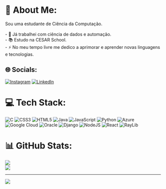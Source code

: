 # 💫 About Me:
Sou uma estudante de Ciência da Computação.<br><br>- 🔭 Já trabalhei com ciência de dados e automação.<br>- 📚 Estudo na CESAR School.<br>- ⚡ No meu tempo livre me dedico a aprimorar e aprender novas linguagens e tecnologias.


## 🌐 Socials:
[![Instagram](https://img.shields.io/badge/Instagram-%23E4405F.svg?logo=Instagram&logoColor=white)](https://instagram.com/amandamontarroios) [![LinkedIn](https://img.shields.io/badge/LinkedIn-%230077B5.svg?logo=linkedin&logoColor=white)](https://linkedin.com/in/amanda-montarroios) 

# 💻 Tech Stack:
![C](https://img.shields.io/badge/c-%2300599C.svg?style=for-the-badge&logo=c&logoColor=white) ![CSS3](https://img.shields.io/badge/css3-%231572B6.svg?style=for-the-badge&logo=css3&logoColor=white) ![HTML5](https://img.shields.io/badge/html5-%23E34F26.svg?style=for-the-badge&logo=html5&logoColor=white) ![Java](https://img.shields.io/badge/java-%23ED8B00.svg?style=for-the-badge&logo=openjdk&logoColor=white) ![JavaScript](https://img.shields.io/badge/javascript-%23323330.svg?style=for-the-badge&logo=javascript&logoColor=%23F7DF1E) ![Python](https://img.shields.io/badge/python-3670A0?style=for-the-badge&logo=python&logoColor=ffdd54) ![Azure](https://img.shields.io/badge/azure-%230072C6.svg?style=for-the-badge&logo=microsoftazure&logoColor=white) ![Google Cloud](https://img.shields.io/badge/GoogleCloud-%234285F4.svg?style=for-the-badge&logo=google-cloud&logoColor=white) ![Oracle](https://img.shields.io/badge/Oracle-F80000?style=for-the-badge&logo=oracle&logoColor=white) ![Django](https://img.shields.io/badge/django-%23092E20.svg?style=for-the-badge&logo=django&logoColor=white) ![NodeJS](https://img.shields.io/badge/node.js-6DA55F?style=for-the-badge&logo=node.js&logoColor=white) ![React](https://img.shields.io/badge/react-%2320232a.svg?style=for-the-badge&logo=react&logoColor=%2361DAFB) ![RayLib](https://img.shields.io/badge/RAYLIB-FFFFFF?style=for-the-badge&logo=raylib&logoColor=black)
# 📊 GitHub Stats:
![](https://github-readme-stats.vercel.app/api?username=amanda-montarroios&theme=dark&hide_border=false&include_all_commits=false&count_private=false)<br/>
![](https://nirzak-streak-stats.vercel.app/?user=amanda-montarroios&theme=dark&hide_border=false)<br/>

---
[![](https://visitcount.itsvg.in/api?id=amanda-montarroios&icon=0&color=0)](https://visitcount.itsvg.in)

<!-- Proudly created with GPRM ( https://gprm.itsvg.in ) -->
